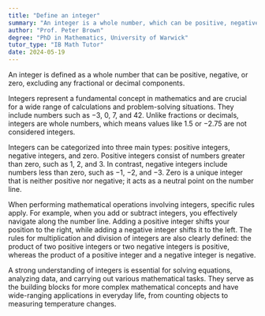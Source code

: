 ```yaml
---
title: "Define an integer"
summary: "An integer is a whole number, which can be positive, negative, or zero, and does not include any fractional or decimal components."
author: "Prof. Peter Brown"
degree: "PhD in Mathematics, University of Warwick"
tutor_type: "IB Math Tutor"
date: 2024-05-19
---
```


An integer is defined as a whole number that can be positive, negative, or zero, excluding any fractional or decimal components.

Integers represent a fundamental concept in mathematics and are crucial for a wide range of calculations and problem-solving situations. They include numbers such as $-3$, $0$, $7$, and $42$. Unlike fractions or decimals, integers are whole numbers, which means values like $1.5$ or $-2.75$ are not considered integers.

Integers can be categorized into three main types: positive integers, negative integers, and zero. Positive integers consist of numbers greater than zero, such as $1$, $2$, and $3$. In contrast, negative integers include numbers less than zero, such as $-1$, $-2$, and $-3$. Zero is a unique integer that is neither positive nor negative; it acts as a neutral point on the number line.

When performing mathematical operations involving integers, specific rules apply. For example, when you add or subtract integers, you effectively navigate along the number line. Adding a positive integer shifts your position to the right, while adding a negative integer shifts it to the left. The rules for multiplication and division of integers are also clearly defined: the product of two positive integers or two negative integers is positive, whereas the product of a positive integer and a negative integer is negative.

A strong understanding of integers is essential for solving equations, analyzing data, and carrying out various mathematical tasks. They serve as the building blocks for more complex mathematical concepts and have wide-ranging applications in everyday life, from counting objects to measuring temperature changes.
    